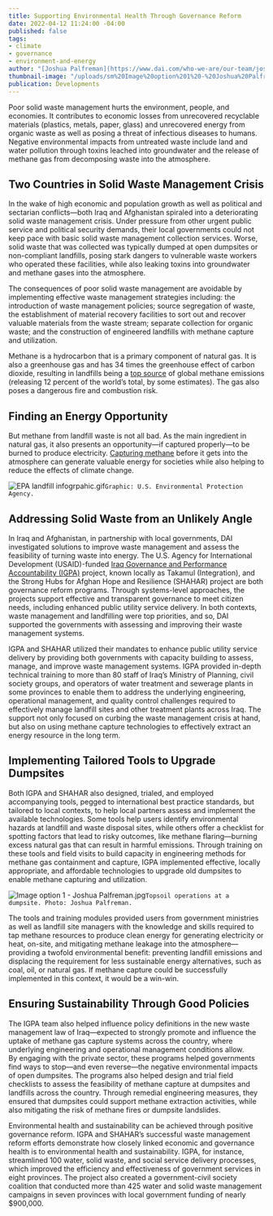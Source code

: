 ```yaml
---
title: Supporting Environmental Health Through Governance Reform
date: 2022-04-12 11:24:00 -04:00
published: false
tags:
- climate
- governance
- environment-and-energy
author: "[Joshua Palfreman](https://www.dai.com/who-we-are/our-team/joshua-palfreman)"
thumbnail-image: "/uploads/sm%20Image%20option%201%20-%20Joshua%20Palfreman.jpg"
publication: Developments
---
```


Poor solid waste management hurts the environment, people, and economies. It contributes to economic losses from unrecovered recyclable materials (plastics, metals, paper, glass) and unrecovered energy from organic waste as well as posing a threat of infectious diseases to humans. Negative environmental impacts from untreated waste include land and water pollution through toxins leached into groundwater and the release of methane gas from decomposing waste into the atmosphere. 

## Two Countries in Solid Waste Management Crisis 

In the wake of high economic and population growth as well as political and sectarian conflicts—both Iraq and Afghanistan spiraled into a deteriorating solid waste management crisis. Under pressure from other urgent public service and political security demands, their local governments could not keep pace with basic solid waste management collection services. Worse, solid waste that was collected was typically dumped at open dumpsites or non-compliant landfills, posing stark dangers to vulnerable waste workers who operated these facilities, while also leaking toxins into groundwater and methane gases into the atmosphere.

The consequences of poor solid waste management are avoidable by implementing effective waste management strategies including: the introduction of waste management policies; source segregation of waste, the establishment of material recovery facilities to sort out and recover valuable materials from the waste stream; separate collection for organic waste; and the construction of engineered landfills with methane capture and utilization. 

Methane is a hydrocarbon that is a primary component of natural gas. It is also a greenhouse gas and has 34 times the greenhouse effect of carbon dioxide, resulting in landfills being a [top source](https://www.globalmethane.org/documents/landfill_fs_eng.pdf) of global methane emissions (releasing 12 percent of the world’s total, by some estimates). The gas also poses a dangerous fire and combustion risk. 

## Finding an Energy Opportunity 

But methane from landfill waste is not all bad. As the main ingredient in natural gas, it also presents an opportunity—if captured properly—to be burned to produce electricity. [Capturing methane](https://archive.epa.gov/climatechange/kids/solutions/technologies/methane.html#:~:text=Methane%20is%20a%20very%20powerful,buildings%2C%20or%20power%20garbage%20trucks.) before it gets into the atmosphere can generate valuable energy for societies while also helping to reduce the effects of climate change. 

![EPA landfill infogrpahic.gif](/uploads/EPA%20landfill%20infogrpahic.gif)`Graphic: U.S. Environmental Protection Agency.`

## Addressing Solid Waste from an Unlikely Angle 

In Iraq and Afghanistan, in partnership with local governments, DAI investigated solutions to improve waste management and assess the feasibility of turning waste into energy. The U.S. Agency for International Development (USAID)-funded [Iraq Governance and Performance Accountability (IGPA)](https://www.dai.com/our-work/projects/iraq-governance-and-performance-accountability-project) project, known locally as Takamul (Integration), and the Strong Hubs for Afghan Hope and Resilience (SHAHAR) project are both governance reform programs. Through systems-level approaches, the projects support effective and transparent governance to meet citizen needs, including enhanced public utility service delivery. In both contexts, waste management and landfilling were top priorities, and so, DAI supported the governments with assessing and improving their waste management systems.   

IGPA and SHAHAR utilized their mandates to enhance public utility service delivery by providing both governments with capacity building to assess, manage, and improve waste management systems. IGPA provided in-depth technical training to more than 80 staff of Iraq’s Ministry of Planning, civil society groups, and operators of water treatment and sewerage plants in some provinces to enable them to address the underlying engineering, operational management, and quality control challenges required to effectively manage landfill sites and other treatment plants across Iraq. The support not only focused on curbing the waste management crisis at hand, but also on using methane capture technologies to effectively extract an energy resource in the long term.

## Implementing Tailored Tools to Upgrade Dumpsites

Both IGPA and SHAHAR also designed, trialed, and employed accompanying tools, pegged to international best practice standards, but tailored to local contexts, to help local partners assess and implement the available technologies. Some tools help users identify environmental hazards at landfill and waste disposal sites, while others offer a checklist for spotting factors that lead to risky outcomes, like methane flaring—burning excess natural gas that can result in harmful emissions. Through training on these tools and field visits to build capacity in engineering methods for methane gas containment and capture, IGPA implemented effective, locally appropriate, and affordable technologies to upgrade old dumpsites to enable methane capturing and utilization.

![Image option 1 - Joshua Palfreman.jpg](/uploads/Image%20option%201%20-%20Joshua%20Palfreman.jpg)`Topsoil operations at a dumpsite. Photo: Joshua Palfreman.`

The tools and training modules provided users from government ministries as well as landfill site managers with the knowledge and skills required to tap methane resources to produce clean energy for generating electricity or heat, on-site, and mitigating methane leakage into the atmosphere—providing a twofold environmental benefit: preventing landfill emissions and displacing the requirement for less sustainable energy alternatives, such as coal, oil, or natural gas. If methane capture could be successfully implemented in this context, it would be a win-win.

## Ensuring Sustainability Through Good Policies

The IGPA team also helped influence policy definitions in the new waste management law of Iraq—expected to strongly promote and influence the uptake of methane gas capture systems across the country, where underlying engineering and operational management conditions allow.  
By engaging with the private sector, these programs helped governments find ways to stop—and even reverse—the negative environmental impacts of open dumpsites. The programs also helped design and trial field checklists to assess the feasibility of methane capture at dumpsites and landfills across the country. Through remedial engineering measures, they ensured that dumpsites could support methane extraction activities, while also mitigating the risk of methane fires or dumpsite landslides. 

Environmental health and sustainability can be achieved through positive governance reform. IGPA and SHAHAR’s successful waste management reform efforts demonstrate how closely linked economic and governance health is to environmental health and sustainability. IGPA, for instance, streamlined 100 water, solid waste, and social service delivery processes, which improved the efficiency and effectiveness of government services in eight provinces. The project also created a government-civil society coalition that conducted more than 425 water and solid waste management campaigns in seven provinces with local government funding of nearly $900,000. 